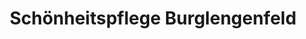 ---
title: "Schönheitspflege Burglengenfeld"
url: /burglengenfeld/schoenheitspflege-burglengenfeld/
shop: Kosmetik
---